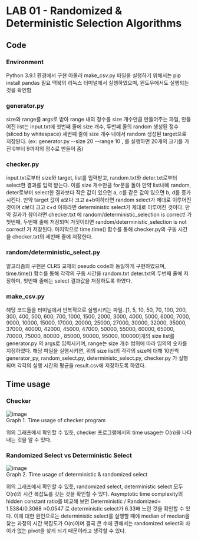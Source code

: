 # LAB 01 - Randomized & Deterministic Selection Algorithms

## Code

### Environment
Python 3.9.1 환경에서 구현 아울러 make_csv.py 파일을 실행하기 위해서는 pip install pandas 필요 맥북의 리눅스 터미널에서 실행하였으며, 윈도우에서도 실행되는 것을 확인함

### generator.py
size와 range를 args로 받아 range 내의 정수를 size 개수만큼 만들어주는 파일, 만들어진 list는 input.txt에 첫번째 줄에 size 개수, 두번째 줄의 random 생성된 정수(sliced by whitespace) 세번째 줄에 size 개수 내에서 random 생성된 target으로 저장된다.
(ex: generator.py --size 20 --range 10 , 를 실행하면 20개의 크기를 가진 0부터 9까지의 정수로 만들어 줌)

### checker.py
input.txt로부터 size와 target, list를 입력받고, random.txt와 deter.txt로부터 select한 결과를 입력 받는다. 이를 size 개수만큼 for문을 돌아 만약 list내에 random, deter로부터 select한 결과보다 작은 값이 있으면 a, c를 같은 값이 있으면 b, d를 증가시킨다. 만약 target 값이 a보다 크고 a+b이하라면 random select가 제대로 이루어진 것이며 c보다 크고 c+d 이하라면 deterministic select가 제대로 이루어진 것이다. 만약 결과가 참이라면 checker.txt 에 random/deterministic_selection is correct! 가 첫번째, 두번째 줄에 저장되며 거짓이라면 random/deterministic_selection is not correct! 가 저장된다. 마지막으로 time.time() 함수를 통해 checker.py의 구동 시간을 checker.txt의 세번째 줄에 저장한다.

### random/deterministic_select.py
알고리즘의 구현은 CLRS 교재의 pseudo code와 동일하게 구현하였으며, time.time() 함수를 통해 각각의 구동 시간을 random.txt deter.txt의 두번째 줄에 저장하며, 첫번째 줄에는 select 결과값을 저장하도록 하였다.

### make_csv.py
해당 코드들을 터미널에서 반복적으로 실행시키는 파일. [1, 5, 10, 50, 70, 100, 200, 300, 400, 500, 600, 700, 1000, 1500, 2000, 3000, 4000, 5000, 6000, 7000, 9000, 10000, 15000, 17000, 20000, 25000, 27000, 30000, 32000, 35000, 37000, 40000, 42000, 45000, 47000, 50000, 55000, 60000, 65000, 70000, 75000, 80000 , 85000, 90000, 95000, 100000]개의 size list를 generator.py 의 args로 입력시키며, range는 size 개수 범위에 따라 임의의 숫자를 지정하였다. 해당 파일을 실행시키면, 위의 size list의 각각의 size에 대해 10번씩 generator_py, random_select.py, deterministc_select.py, checker.py 가 실행되며 각각의 실행 시간의 평균을 result.csv에 저장하도록 하였다. 



## Time usage

### Checker
![image](https://user-images.githubusercontent.com/37990408/230296944-07e2c7c7-df91-422c-856c-b87d9477a62a.png)
<br>Graph 1. Time usage of checker program

위의 그래프에서 확인할 수 있듯, checker 프로그램에서의 time usage는 O(n)을 나타내는 것을 알 수 있다. 

### Randomized Select vs Deterministic Select 
![image](https://user-images.githubusercontent.com/37990408/230297331-137c2e53-7c08-40cd-93aa-0ad6f94e83e0.png)
<br>Graph 2. Time usage of deterministic & randomized select

위의 그래프에서 확인할 수 있듯, randomized select, deterministic select 모두 O(n)의 시간 복잡도를 갖는 것을 확인할 수 있다. Asymptotic time complexity의 hidden constant ratio를 비교해 보면 Deterministic / Randomized= 1.5384/0.3068 ≈0.0547 로 deterministic select가 6.33배 느린 것을 확인할 수 있다. 이에 대한 원인으로는 deterministic select를 실행할 때에 median of median을 찾는 과정의 시간 복잡도가 O(n)이며 결국 큰 수에 관해서는 randomized select와 차이가 없는 pivot을 찾게 되기 때문이라고 생각할 수 있다.

